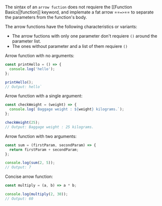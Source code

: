 The sintax of an `arrow fuction` does not requiere the [[Function Basics||function]] keyword, and implemate a fat arrow ==`=>`== to separate the parameters from the function's body.

The arrow functions have the following characteristics or variants:

- The arrow fuctions with only one parameter don't requiere `()` around the parameter list. 
- The ones without parameter and a list of them requiere `()` 

Arrow function with no arguments:

```javascript
const printHello = () => {
  console.log('hello');
};

printHello();
// Output: hello`
```

Arrow function with a single argument:

```javascript
const checkWeight = (weight) => {
  console.log(`Baggage weight : ${weight} kilograms.`);
};

checkWeight(25);
// Output: Baggage weight : 25 kilograms.
```

Arrow function with two arguments:

```javascript
const sum = (firstParam, secondParam) => {
  return firstParam + secondParam;
};

console.log(sum(2, 5));
// Output: 7
```

Concise arrow function:

```javascript
const multiply = (a, b) => a * b;

console.log(multiply(2, 30));
// Output: 60
```
